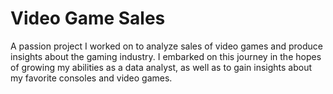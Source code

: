 # Video Game Sales
A passion project I worked on to analyze sales of video games and produce insights about the gaming industry. 
I embarked on this journey in the hopes of growing my abilities as a data analyst, as well as to gain insights about my favorite consoles and video games. 
